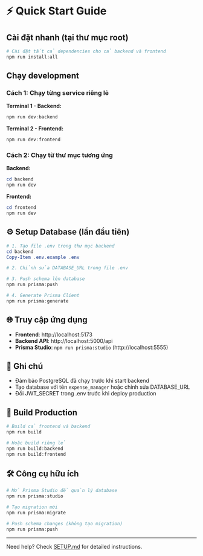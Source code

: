 # ⚡ Quick Start Guide

## Cài đặt nhanh (tại thư mục root)

```powershell
# Cài đặt tất cả dependencies cho cả backend và frontend
npm run install:all
```

## Chạy development

### Cách 1: Chạy từng service riêng lẻ

**Terminal 1 - Backend:**
```powershell
npm run dev:backend
```

**Terminal 2 - Frontend:**
```powershell
npm run dev:frontend
```

### Cách 2: Chạy từ thư mục tương ứng

**Backend:**
```powershell
cd backend
npm run dev
```

**Frontend:**
```powershell
cd frontend
npm run dev
```

## ⚙️ Setup Database (lần đầu tiên)

```powershell
# 1. Tạo file .env trong thư mục backend
cd backend
Copy-Item .env.example .env

# 2. Chỉnh sửa DATABASE_URL trong file .env

# 3. Push schema lên database
npm run prisma:push

# 4. Generate Prisma Client
npm run prisma:generate
```

## 🌐 Truy cập ứng dụng

- **Frontend**: http://localhost:5173
- **Backend API**: http://localhost:5000/api
- **Prisma Studio**: `npm run prisma:studio` (http://localhost:5555)

## 📝 Ghi chú

- Đảm bảo PostgreSQL đã chạy trước khi start backend
- Tạo database với tên `expense_manager` hoặc chỉnh sửa DATABASE_URL
- Đổi JWT_SECRET trong .env trước khi deploy production

## 🚀 Build Production

```powershell
# Build cả frontend và backend
npm run build

# Hoặc build riêng lẻ
npm run build:backend
npm run build:frontend
```

## 🛠️ Công cụ hữu ích

```powershell
# Mở Prisma Studio để quản lý database
npm run prisma:studio

# Tạo migration mới
npm run prisma:migrate

# Push schema changes (không tạo migration)
npm run prisma:push
```

---

Need help? Check [SETUP.md](./SETUP.md) for detailed instructions.
